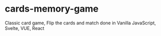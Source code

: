 # cards-memory-game
Classic card game, Flip the cards and match done in Vanilla JavaScript, Svelte, VUE, React
